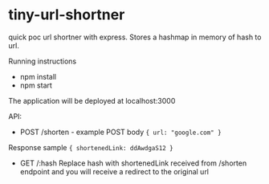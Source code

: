 # tiny-url-shortner
quick poc url shortner with express. Stores a hashmap in memory of hash to url.


Running instructions
- npm install
- npm start

The application will be deployed at localhost:3000


API:
- POST /shorten - 
example POST body 
`{
    url: "google.com"
}`

Response sample `{
    shortenedLink: ddAwdgaS12
}`

- GET /:hash
Replace hash with shortenedLink received from /shorten endpoint and you will receive a redirect to the original url
